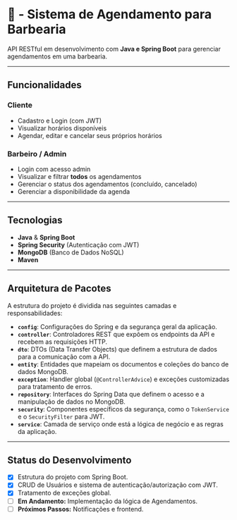 # 💈 - Sistema de Agendamento para Barbearia


API RESTful em desenvolvimento com **Java e Spring Boot** para gerenciar agendamentos em uma barbearia.

---
## Funcionalidades

### Cliente
* Cadastro e Login (com JWT)
* Visualizar horários disponíveis
* Agendar, editar e cancelar seus próprios horários

### Barbeiro / Admin
* Login com acesso admin
* Visualizar e filtrar **todos** os agendamentos
* Gerenciar o status dos agendamentos (concluído, cancelado)
* Gerenciar a disponibilidade da agenda

---
## Tecnologias

* **Java** & **Spring Boot**
* **Spring Security** (Autenticação com JWT)
* **MongoDB** (Banco de Dados NoSQL)
* **Maven**

---

## Arquitetura de Pacotes

A estrutura do projeto é dividida nas seguintes camadas e responsabilidades:

- **`config`**: Configurações do Spring e da segurança geral da aplicação.
- **`controller`**: Controladores REST que expõem os endpoints da API e recebem as requisições HTTP.
- **`dto`**: DTOs (Data Transfer Objects) que definem a estrutura de dados para a comunicação com a API.
- **`entity`**: Entidades que mapeiam os documentos e coleções do banco de dados MongoDB.
- **`exception`**: Handler global (`@ControllerAdvice`) e exceções customizadas para tratamento de erros.
- **`repository`**: Interfaces do Spring Data que definem o acesso e a manipulação de dados no MongoDB.
- **`security`**: Componentes específicos da segurança, como o `TokenService` e o `SecurityFilter` para JWT.
- **`service`**: Camada de serviço onde está a lógica de negócio e as regras da aplicação.

---

## Status do Desenvolvimento

- [x] Estrutura do projeto com Spring Boot.
- [x] CRUD de Usuários e sistema de autenticação/autorização com JWT.
- [x] Tratamento de exceções global.
- [ ] **Em Andamento:** Implementação da lógica de Agendamentos.
- [ ] **Próximos Passos:** Notificações e frontend.
